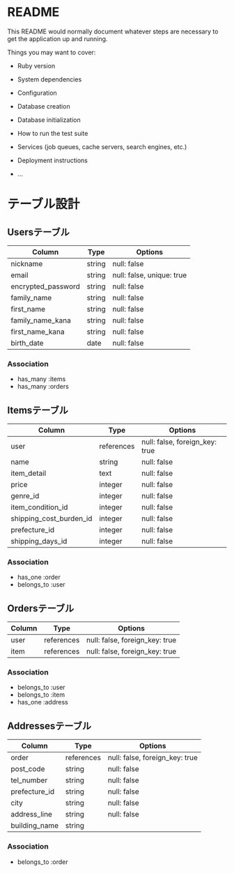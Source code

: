 # README

This README would normally document whatever steps are necessary to get the
application up and running.

Things you may want to cover:

* Ruby version

* System dependencies

* Configuration

* Database creation

* Database initialization

* How to run the test suite

* Services (job queues, cache servers, search engines, etc.)

* Deployment instructions

* ...

# テーブル設計

## Usersテーブル
|Column             |Type   |Options                  |
|-------------------|-------|-------------------------|
|nickname           |string |null: false              |
|email              |string |null: false, unique: true|
|encrypted_password |string |null: false              |
|family_name        |string |null: false              |
|first_name         |string |null: false              |
|family_name_kana   |string |null: false              |
|first_name_kana    |string |null: false              |
|birth_date         |date   |null: false              |

### Association
- has_many :items
- has_many :orders

## Itemsテーブル
|Column                  |Type       |Options                        |
|------------------------|-----------|-------------------------------|
|user                    |references |null: false, foreign_key: true |
|name                    |string     |null: false                    |
|item_detail             |text       |null: false                    |
|price                   |integer    |null: false                    |
|genre_id                |integer    |null: false                    |
|item_condition_id       |integer    |null: false                    |
|shipping_cost_burden_id |integer    |null: false                    |
|prefecture_id           |integer    |null: false                    |
|shipping_days_id        |integer    |null: false                    |


### Association
- has_one :order
- belongs_to :user

## Ordersテーブル
|Column               |Type       |Options                        |
|---------------------|-----------|-------------------------------|
|user                 |references |null: false, foreign_key: true |
|item                 |references |null: false, foreign_key: true |

### Association
- belongs_to :user
- belongs_to :item
- has_one :address

## Addressesテーブル
|Column               |Type       |Options                        |
|---------------------|-----------|-------------------------------|
|order                |references |null: false, foreign_key: true |
|post_code            |string     |null: false                    |
|tel_number           |string     |null: false                    |
|prefecture_id        |string     |null: false                    |
|city                 |string     |null: false                    |
|address_line         |string     |null: false                    |
|building_name        |string     |                               |


### Association
- belongs_to :order
